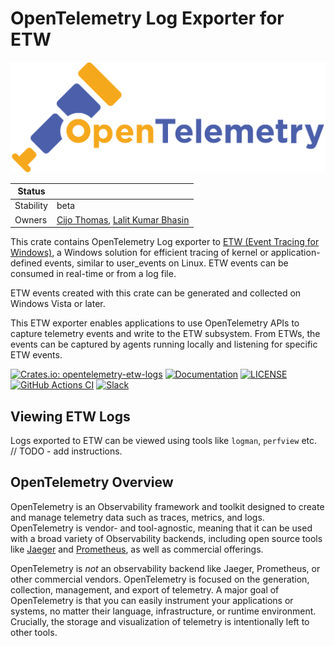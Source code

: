# OpenTelemetry Log Exporter for ETW

![OpenTelemetry — An observability framework for cloud-native software.][splash]

[splash]: https://raw.githubusercontent.com/open-telemetry/opentelemetry-rust/main/assets/logo-text.png

| Status        |           |
| ------------- |-----------|
| Stability     | beta      |
| Owners        | [Cijo Thomas](https://github.com/cijothomas), [Lalit Kumar Bhasin](https://github.com/lalitb) |

This crate contains OpenTelemetry Log exporter to
[ETW (Event Tracing for Windows)](https://learn.microsoft.com/en-us/windows-hardware/drivers/devtest/event-tracing-for-windows--etw-), a Windows solution
for efficient tracing of kernel or application-defined events, similar to user_events on Linux.
ETW events can be consumed in real-time or from a log file.

ETW events created with this crate can be generated and collected on Windows Vista or later.

This ETW exporter enables applications to use OpenTelemetry APIs to capture telemetry events and write to the ETW subsystem. From ETWs, the events can be
captured by agents running locally and listening for specific ETW events.

[![Crates.io: opentelemetry-etw-logs](https://img.shields.io/crates/v/opentelemetry-etw-logs.svg)](https://crates.io/crates/opentelemetry-etw-logs)
[![Documentation](https://docs.rs/opentelemetry-etw-logs/badge.svg)](https://docs.rs/opentelemetry-etw-logs)
[![LICENSE](https://img.shields.io/crates/l/opentelemetry-etw-logs)](./LICENSE)
[![GitHub Actions CI](https://github.com/open-telemetry/opentelemetry-rust-contrib/workflows/CI/badge.svg)](https://github.com/open-telemetry/opentelemetry-rust-contrib/actions?query=workflow%3ACI+branch%3Amain)
[![Slack](https://img.shields.io/badge/slack-@cncf/otel/rust-brightgreen.svg?logo=slack)](https://cloud-native.slack.com/archives/C03GDP0H023)

## Viewing ETW Logs

Logs exported to ETW can be viewed using tools like `logman`, `perfview` etc.
// TODO - add instructions.

## OpenTelemetry Overview

OpenTelemetry is an Observability framework and toolkit designed to create and
manage telemetry data such as traces, metrics, and logs. OpenTelemetry is
vendor- and tool-agnostic, meaning that it can be used with a broad variety of
Observability backends, including open source tools like [Jaeger] and
[Prometheus], as well as commercial offerings.

OpenTelemetry is *not* an observability backend like Jaeger, Prometheus, or other
commercial vendors. OpenTelemetry is focused on the generation, collection,
management, and export of telemetry. A major goal of OpenTelemetry is that you
can easily instrument your applications or systems, no matter their language,
infrastructure, or runtime environment. Crucially, the storage and visualization
of telemetry is intentionally left to other tools.

[Prometheus]: https://prometheus.io
[Jaeger]: https://www.jaegertracing.io

